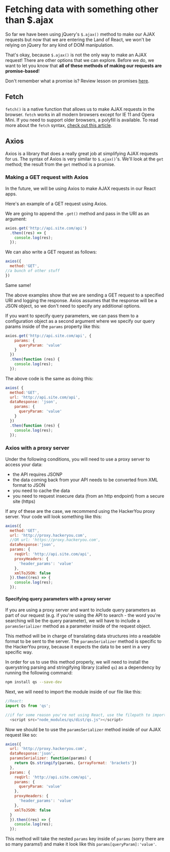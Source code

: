 # Fetching data with something other than $.ajax

So far we have been using jQuery's `$.ajax()` method to make our AJAX requests but now that we are entering the Land of React, we won't be relying on jQuery for any kind of DOM manipulation. 

That's okay, because `$.ajax()` is not the only way to make an AJAX request! There are other options that we can explore. Before we do, we want to let you know that **all of these methods of making our requests are promise-based**!

Don't remember what a promise is? Review lesson on promises [here](https://github.com/HackerYou/no-repeat-bootcamp-notes-2018/blob/master/6.9-working-with-asynchronous-events.md#promises).

## Fetch
 `fetch()` is a native function that allows us to make AJAX requests in the browser. `fetch` works in all modern browsers except for IE 11 and Opera Mini. If you need to support older browsers, a polyfill is available. To read more about the `fetch` syntax, [check out this article](https://developers.google.com/web/updates/2015/03/introduction-to-fetch).

## Axios
Axios is a library that does a really great job at simplifying AJAX requests for us. The syntax of Axios is very similar to `$.ajax()`'s. We'll look at the `get` method; the result from the `get` method is a promise.

### Making a GET request with Axios
In the future, we will be using Axios to make AJAX requests in our React apps. 

Here's an example of a GET request using Axios. 

We are going to append the `.get()` method and pass in the URI as an argument:
```javascript
axios.get('http://api.site.com/api')
  .then((res) => {
    console.log(res);
  });
```
We can also write a GET request as follows:
```javascript
axios({
  method:'GET',
//a bunch of other stuff
})
```
Same same!

The above examples show that we are sending a GET request to a specified URI and logging the response. Axios assumes that the response will be a JSON object, so we don't need to specify any additional options.

If you want to specify query parameters, we can pass them to a configuration object as a second argument where we specify our query params inside of the `params` property like this:

```javascript
axios.get('http://api.site.com/api', {
    params: {
      queryParam: 'value'
    }
  })
  .then(function (res) {
    console.log(res);
  });
```
The above code is the same as doing this:
```javascript
axios( {
  method:'GET',
  url: 'http://api.site.com/api',
  dataResponse: 'json',
    params: {
      queryParam: 'value'
    }
  })
  .then(function (res) {
    console.log(res);
  });
```

### Axios with a proxy server
Under the following conditions, you will need to use a proxy server to access your data: 

* the API requires JSONP
* the data coming back from your API needs to be converted from XML format to JSON
* you need to cache the data
* you need to request insecure data (from an http endpoint) from a secure site (https) 

If any of these are the case, we recommend using the HackerYou proxy server. Your code will look something like this:

```javascript
axios({
  method:'GET',
  url: 'http://proxy.hackeryou.com',
  //OR url: 'https://proxy.hackeryou.com',
  dataResponse:'json',
  params: {
    reqUrl: 'http://api.site.com/api',
    proxyHeaders: {
      'header_params': 'value'
    },
    xmlToJSON: false
  }).then((res) => {
    console.log(res);
  });
```

#### Specifying query parameters with a proxy server
If you are using a proxy server and want to include query parameters as part of our request (e.g. if you're using the API to search - the word you're searching will be the query parameter), we will have to include a `paramsSerializer` method as a parameter inside of the request object.
<!-- 
```javascript
paramsSerializer: function(params) {
  return Qs.stringify(params, {arrayFormat: 'brackets'})
}
``` -->

This method will be in charge of translating data structures into a readable format to be sent to the server. The `paramsSerializer` method is specific to the HackerYou proxy, because it expects the data to be sent in a very specific way.

In order for us to use this method properly, we will need to install the querystring parsing and stringifying library (called `qs`) as a dependency by running the following command:

```bash
npm install qs --save-dev
```

Next, we will need to import the module inside of our file like this:

```javascript
//React:
import Qs from 'qs';

//if for some reason you're not using React, use the filepath to import the `qs.js` file
  <script src="node_modules/qs/dist/qs.js"></script>
```

Now we should be to use the `paramsSerializer` method inside of our AJAX request like so:

```javascript
axios({
  url: 'http://proxy.hackeryou.com',
  dataResponse:'json',
  paramsSerializer: function(params) {
    return Qs.stringify(params, {arrayFormat: 'brackets'})
  },
  params: {
    reqUrl: 'http://api.site.com/api',
    params: {
      queryParam: 'value'
    }, 
    proxyHeaders: {
      'header_params': 'value'
    },
    xmlToJSON: false
  }
  }).then((res) => {
    console.log(res);
  });
```

This method will take the nested `params` key inside of `params` (sorry there are so many params!) and make it look like this `params[queryParam]:'value'`.